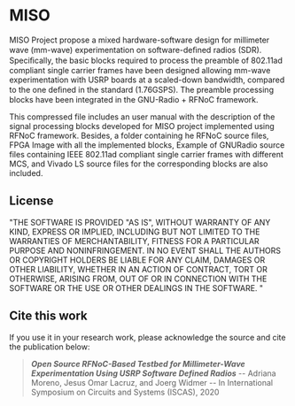 # MISO

MISO Project propose a mixed hardware-software design for millimeter wave (mm-wave) experimentation on software-deﬁned radios (SDR). Speciﬁcally, the basic blocks required to process the preamble of 802.11ad compliant single carrier frames have been designed allowing mm-wave experimentation with USRP boards at a scaled-down bandwidth, compared to the one deﬁned in the standard (1.76GSPS). The preamble processing blocks have been integrated in the GNU-Radio + RFNoC framework.

This compressed file includes an user manual with the description of the signal processing blocks developed for MISO project implemented using RFNoC framework. Besides, a folder containing he RFNoC source files, FPGA Image with all the implemented blocks, Example of GNURadio source files containing IEEE 802.11ad compliant single carrier frames with different MCS, and Vivado LS source files for the corresponding blocks are also included.


## License

"THE SOFTWARE IS PROVIDED "AS IS", WITHOUT WARRANTY OF ANY KIND, EXPRESS OR IMPLIED, INCLUDING BUT NOT LIMITED TO THE WARRANTIES OF MERCHANTABILITY, FITNESS FOR A PARTICULAR PURPOSE AND NONINFRINGEMENT. IN NO EVENT SHALL THE AUTHORS OR COPYRIGHT HOLDERS BE LIABLE FOR ANY CLAIM, DAMAGES OR OTHER LIABILITY, WHETHER IN AN ACTION OF CONTRACT, TORT OR OTHERWISE, ARISING FROM, OUT OF OR IN CONNECTION WITH THE SOFTWARE OR THE USE OR OTHER DEALINGS IN THE SOFTWARE. "


## Cite this work

If you use it in your research work, please acknowledge the source and cite the publication below:  
>***Open Source RFNoC-Based Testbed for Millimeter-Wave Experimentation Using USRP Software Defined Radios***
>-- Adriana Moreno, Jesus Omar Lacruz, and Joerg Widmer --
>In International Symposium on Circuits and Systems (ISCAS), 2020